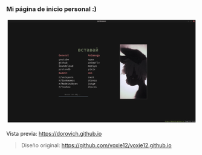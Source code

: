 ### Mi página de inicio personal :)

![](screenshot.png)

Vista previa: https://dorovich.github.io
> Diseño original: https://github.com/voxie12/voxie12.github.io 
